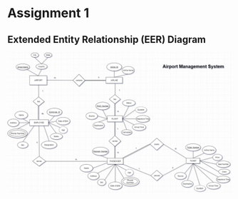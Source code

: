 # Assignment 1

## Extended Entity Relationship (EER) Diagram

![](Airport_Management_System_EER.png)
